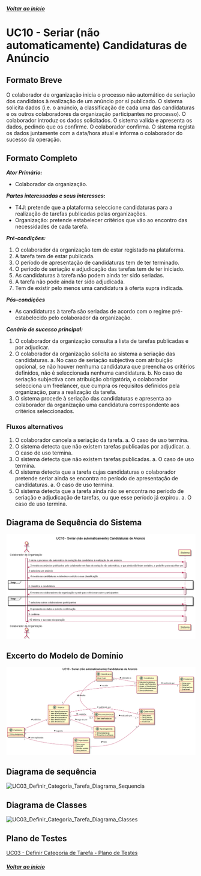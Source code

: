 ##### [Voltar ao início](https://github.com/blestonbandeiraUPSKILL/upskill_java1_labprg_grupo2/tree/main/README.md)

# UC10 - Seriar (não automaticamente) Candidaturas de Anúncio

## Formato Breve

O colaborador de organização inicia o processo não automático de seriação dos candidatos à realização de um anúncio por si publicado. O sistema solicita dados (i.e. o anúncio, a classificação de cada uma das candidaturas e os outros colaboradores da organização participantes no processo). O colaborador introduz os dados solicitados. O sistema valida e apresenta os dados, pedindo que os confirme. O colaborador confirma. O sistema regista os dados juntamente com a data/hora atual e informa o colaborador do sucesso da operação.

## Formato Completo

**_Ator Primário:_**

- Colaborador da organização.

**_Partes interessadas e seus interesses:_**

- T4J: pretende que a plataforma seleccione candidaturas para a realização de tarefas publicadas pelas organizações.
- Organização: pretende estabelecer critérios que vão ao encontro das necessidades de cada tarefa.

**_Pré-condições:_**

1.	O colaborador da organização tem de estar registado na plataforma.
2.	A tarefa tem de estar publicada.
3.	O período de apresentação de candidaturas tem de ter terminado.
4.	O período de seriação e adjudicação das tarefas tem de ter iniciado.
5.	As candidaturas à tarefa não podem ainda ter sido seriadas.
6.	A tarefa não pode ainda ter sido adjudicada.
7.	Tem de existir pelo menos uma candidatura à oferta supra indicada.

**_Pós-condições_**

- As candidaturas à tarefa são seriadas de acordo com o regime pré-estabelecido pelo colaborador da organização.

**_Cenário de sucesso principal:_**

1.	O colaborador da organização consulta a lista de tarefas publicadas e por adjudicar. 
2.	O colaborador da organização solicita ao sistema a seriação das candidaturas. 
    a.	No caso de seriação subjectiva com atribuição opcional, se não houver nenhuma candidatura que preencha os critérios definidos, não é seleccionada nenhuma candidatura.
    b.	No caso de seriação subjectiva com atribuição obrigatória, o colaborador selecciona um freelancer, que cumpra os requisitos definidos pela organização, para a realização da tarefa.    
3.	O sistema procede à seriação das candidaturas e apresenta ao colaborador da organização uma candidatura correspondente aos critérios seleccionados.


### Fluxos alternativos

1.	O colaborador cancela a seriação da tarefa.
    a.	O caso de uso termina.
2.	O sistema detecta que não existem tarefas publicadas por adjudicar.
    a.	O caso de uso termina.
3.	O sistema detecta que não existem tarefas publicadas.
    a.	O caso de uso termina.
4.	O sistema detecta que a tarefa cujas candidaturas o colaborador pretende seriar ainda se encontra no período de apresentação de candidaturas.
    a.	O caso de uso termina.
5.	O sistema detecta que a tarefa ainda não se encontra no período de seriação e adjudicação de tarefas, ou que esse período já expirou.
    a.	O caso de uso termina.


## Diagrama de Sequência do Sistema
![UC10_Seriar_Nao_Aut_Cand_Anuncio](https://github.com/blestonbandeiraUPSKILL/upskill_java1_labprg_grupo2/blob/main/Documenta%C3%A7%C3%A3o/Sprint%203/UC10_Seriar_(n%C3%A3o_automaticamente)_Candidaturas/UC10_Seriar_Nao_Aut_Cand_Anuncio.png)

## Excerto do Modelo de Domínio
![UC10_ExcertoMD_Seriar_Nao_Aut_Cand_Anuncio](https://github.com/blestonbandeiraUPSKILL/upskill_java1_labprg_grupo2/blob/main/Documenta%C3%A7%C3%A3o/Sprint%203/UC10_Seriar_(n%C3%A3o_automaticamente)_Candidaturas/UC10_ExcertoMD_Seriar_Nao_Aut_Cand_Anuncio.png)

## Diagrama de sequência <br/>
![UC03_Definir_Categoria_Tarefa_Diagrama_Sequencia](UC03_Definir_Categoria_Tarefa_Diagrama_Sequencia.png)

## Diagrama de Classes <br/>
![UC03_Definir_Categoria_Tarefa_Diagrama_Classes](UC03_Definir_Categoria_Tarefa_Diagrama_Classes.png)

## Plano de Testes <br/>
[UC03 - Definir Categoria de Tarefa - Plano de Testes](UC03_Definir_Categoria_Tarefa_Plano_Testes.md)

##### [Voltar ao início](https://github.com/blestonbandeiraUPSKILL/upskill_java1_labprg_grupo2/tree/main/README.md)
